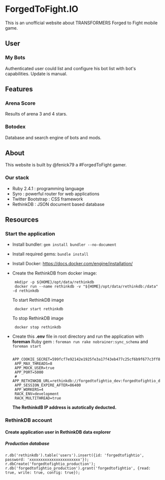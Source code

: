 # ForgedToFight.IO

This is an unofficial website about TRANSFORMERS Forged to Fight mobile game.

## User

### My Bots

Authenticated user could list and configure his bot list with bot's capabilities. Update is manual.

## Features

### Arena Score

Results of arena 3 and 4 stars.

### Botodex

Database and search engine of bots and mods.

## About

This website is built by @fenick79 a #ForgedToFight gamer.

### Our stack

 * Ruby 2.4.1 : programming language
 * Syro : powerful router for web applications
 * Twitter Bootstrap : CSS framework
 * RethinkDB : JSON document based database

## Resources

### Start the application

 * Install bundler: `gem install bundler --no-document`
 * Install required gems: `bundle install`
 * Install Docker: https://docs.docker.com/engine/installation/
 * Create the RethinkDB from docker image:

        mkdipr -p ${HOME}/opt/data/rethinkdb
        docker run --name rethinkdb -v "${HOME}/opt/data/rethinkdb:/data" -d rethinkdb

   To start RethinkDB image

        docker start rethinkdb

   To stop RethinkDB image

        docker stop rethinkdb

 * Create this **.env** file in root directory and run the application with **foreman** Ruby gem : `foreman run rake nobrainer:sync_schema` and `foreman start`

        APP_COOKIE_SECRET=599fcf7e92142e1925fe3a17f43eb477c25cf6b9f677c3ff8916c2d92ff1e00977fe97cf4643632b4b70e899a752dc5ec7bb0282ea8ea319a4b019a25c54dbd4
        APP_MAX_THREADS=8
        APP_MOCK_USER=true
        APP_PORT=5000
        # APP_RETHINKDB_URL=rethinkdb://forgedtofightio_dev:forgedtofightio_dev@rethinkdb.forgedtofight.io:28015/forgedtofightio_development
        APP_SESSION_EXPIRE_AFTER=86400
        APP_WORKERS=4
        RACK_ENV=development
        RACK_MULTITHREAD=true

    __The RethinkdB IP address is autotically deducted.__

### RethinkDB account

#### Create application user in RethinkDB data explorer

##### Production database

    r.db('rethinkdb').table('users').insert({id: 'forgedtofightio', password: 'xxxxxxxxxxxxxxxxxxxxxxx'});
    r.dbCreate('forgedtofightio_production');
    r.db('forgedtofightio_production').grant('forgedtofightio', {read: true, write: true, config: true});
